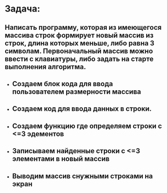 # Задача: 
## Написать программу, которая из имеющегося массива строк формирует новый массив из строк, длина которых меньше, либо равна 3 символам. Первоначальный массив можно ввести с клавиатуры, либо задать на старте выполнения алгоритма.
- ## Создаем блок кода для ввода пользователем размерности массива
- ## Создаем код для ввода данных в строки.
- ## Создаем функцию где определяем строки с <=3 эдементов
- ## Записываем найденные строки с <=3 элементами в новый массив
- ## Выводим массив снужными строками на экран
